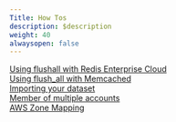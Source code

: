 ```yaml
---
Title: How Tos
description: $description
weight: 40
alwaysopen: false
---
```

[Using flushall with Redis Enterprise
Cloud](/redis-cloud-documentation/how-to/flush-db/)\
[Using flush\_all with
Memcached](/redis-cloud-documentation/how-to/flush_all-memcached-cloud/)\
[Importing your
dataset](/redis-cloud-documentation/how-to/importing-dataset-redis-cloud/)\
[Member of multiple
accounts](/redis-cloud-documentation/how-to/multiple-accounts/)\
[AWS Zone Mapping](/redis-cloud-documentation/how-to/aws-zone-mapping/)

